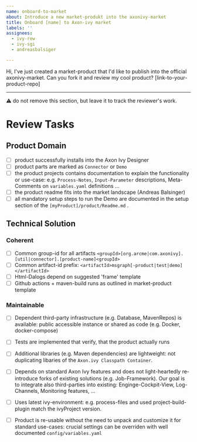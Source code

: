 ```yaml
---
name: onboard-to-market
about: Introduce a new market-produkt into the axonivy-market
title: Onboard [name] to Axon-ivy market
labels: ''
assignees:
  - ivy-rew
  - ivy-sgi
  - andreasbalsiger

---
```


Hi, I've just created a market-product that I'd like to publish into the official axonivy-market. 
Can you fork it and review my cool product?
[link-to-your-product-repo]



* * *
⚠️ do not remove this section, but leave it to track the reviewer's work.

# Review Tasks

## Product Domain

- [ ] product successfully installs into the Axon Ivy Designer
- [ ] product parts are marked as `Connector` or `Demo`
- [ ] the product projects contains documentation to explain the functionality or use-case: 
   e.g. `Process-Notes`, `Input-Parameter` descriptions, Meta-Comments on `variables.yaml` definitions ...
- [ ] the product readme fits into the market landscape (Andreas Balsinger)
- [ ] all mandatory setup steps to run the Demo are documented in the setup section of the `[myProduct]/product/Readme.md` .

## Technical Solution

### Coherent

- [ ] Common group-id for all artifacts `<groupId>[org.arcme|com.axonivy].[util|connector].[product-name]<groupId>`
- [ ] Common artifact-id prefix: `<artifactId>msgraph[-product|test|demo]</artifactId>`
- [ ] Html-Dalogs depend on suggested 'frame' template
- [ ] Github actions + maven-build runs as outlined in market-product template

### Maintainable

- [ ] Dependent third-party infrastructure (e.g. Database, MavenRepos) is available: public accessible instance or shared as code (e.g. Docker, docker-compose)
- [ ] Tests are implemented that verify, that the product actually runs
- [ ] Additional libraries (e.g. Maven dependencies) are lightweight: not duplicating libaries of the `Axon.ivy Classpath Container`.
- [ ] Depends on standard Axon Ivy features and does not light-heartedly re-introduce forks of existing solutions (e.g. Job-Framework). Our goal is to integrate also third-parties into existing: Enginge-Cockpit-View, Log-Channels, Monitoring features, ...
- [ ] Uses latest ivy-environment: e.g. process-files and used project-build-plugin match the ivyProject version.
- [ ] Product is re-usable without the need to unpack and customize it for standard use-cases: crucial settings can be overriden with well documented `config/variables.yaml`

